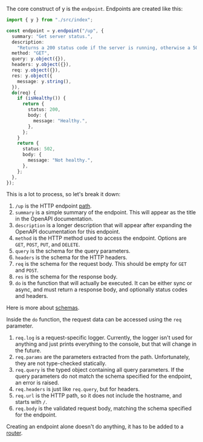 The core construct of y is the `endpoint`. Endpoints are created like this:

```ts
import { y } from "./src/index";

const endpoint = y.endpoint("/up", {
  summary: "Get server status.",
  description:
    "Returns a 200 status code if the server is running, otherwise a 502.",
  method: "GET",
  query: y.object({}),
  headers: y.object({}),
  req: y.object({}),
  res: y.object({
    message: y.string(),
  }),
  do(req) {
    if (isHealthy()) {
      return {
        status: 200,
        body: {
          message: "Healthy.",
        },
      };
    }
    return {
      status: 502,
      body: {
        message: "Not healthy.",
      },
    };
  },
});
```

This is a lot to process, so let's break it down:

1. `/up` is the HTTP endpoint [path](./paths.md).
2. `summary` is a simple summary of the endpoint. This will appear as the title
   in the OpenAPI documentation.
3. `description` is a longer description that will appear after expanding the
   OpenAPI documentation for this endpoint.
4. `method` is the HTTP method used to access the endpoint. Options are `GET`,
   `POST`, `PUT`, and `DELETE`.
5. `query` is the schema for the query parameters.
6. `headers` is the schema for the HTTP headers.
7. `req` is the schema for the request body. This should be empty for `GET` and
   `POST`.
8. `res` is the schema for the response body.
9. `do` is the function that will actually be executed. It can be either sync or
   async, and must return a response body, and optionally status codes and
   headers.

Here is more about [schemas](./schemas.md).

Inside the `do` function, the request data can be accessed using the `req`
parameter.

1. `req.log` is a request-specific logger. Currently, the logger isn't used for
   anything and just prints everything to the console, but that will change in
   the future.
2. `req.params` are the parameters extracted from the path. Unfortunately, they
   are not type-checked statically.
3. `req.query` is the typed object containing all query parameters. If the query
   parameters do not match the schema specified for the endpoint, an error is
   raised.
4. `req.headers` is just like `req.query`, but for headers.
5. `req.url` is the HTTP path, so it does not include the hostname, and starts
   with `/`.
6. `req.body` is the validated request body, matching the schema specified for
   the endpoint.

Creating an endpoint alone doesn't do anything, it has to be added to a
[router](./routers.md).
